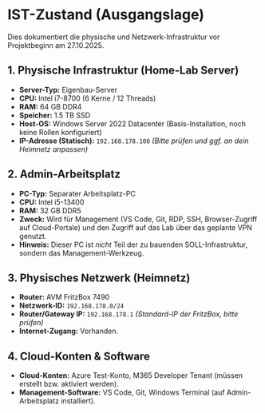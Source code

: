 # IST-Zustand (Ausgangslage)

Dies dokumentiert die physische und Netzwerk-Infrastruktur vor Projektbeginn am 27.10.2025.

## 1. Physische Infrastruktur (Home-Lab Server)

* **Server-Typ:** Eigenbau-Server
* **CPU:** Intel i7-8700 (6 Kerne / 12 Threads)
* **RAM:** 64 GB DDR4
* **Speicher:** 1.5 TB SSD 
* **Host-OS:** Windows Server 2022 Datacenter (Basis-Installation, noch keine Rollen konfiguriert)
* **IP-Adresse (Statisch):** `192.168.178.100` *(Bitte prüfen und ggf. an dein Heimnetz anpassen)*

## 2. Admin-Arbeitsplatz

* **PC-Typ:** Separater Arbeitsplatz-PC
* **CPU:** Intel i5-13400
* **RAM:** 32 GB DDR5
* **Zweck:** Wird für Management (VS Code, Git, RDP, SSH, Browser-Zugriff auf Cloud-Portale) und den Zugriff auf das Lab über das geplante VPN genutzt.
* **Hinweis:** Dieser PC ist *nicht* Teil der zu bauenden SOLL-Infrastruktur, sondern das Management-Werkzeug.

## 3. Physisches Netzwerk (Heimnetz)

* **Router:** AVM FritzBox 7490
* **Netzwerk-ID:** `192.168.178.0/24`
* **Router/Gateway IP:** `192.168.178.1` *(Standard-IP der FritzBox, bitte prüfen)*
* **Internet-Zugang:** Vorhanden.

## 4. Cloud-Konten & Software

* **Cloud-Konten:** Azure Test-Konto, M365 Developer Tenant (müssen erstellt bzw. aktiviert werden).
* **Management-Software:** VS Code, Git, Windows Terminal (auf Admin-Arbeitsplatz installiert).